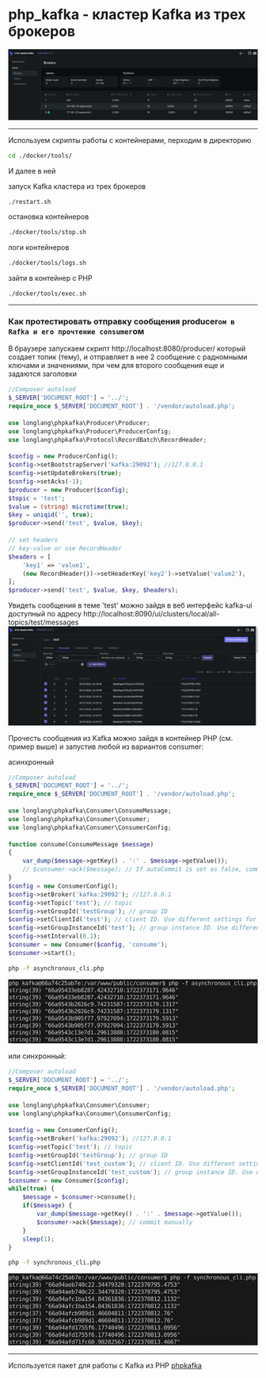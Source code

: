# php_kafka - кластер Kafka из трех брокеров

![Иллюстрация к проекту](https://github.com/Cleverscript/php_kafka/raw/main/kafka_brockers.png)

---

Используем скрипты работы с контейнерами, перходим в директорию
```bash
cd ./docker/tools/
```

И далее в ней

запуск Kafka кластера из трех брокеров
```bash
./restart.sh
```

остановка контейнеров
```bash
./docker/tools/stop.sh
```

логи контейнеров
```bash
./docker/tools/logs.sh
```

зайти в контейнер с PHP
```bash
./docker/tools/exec.sh
```

---

### Как протестировать отправку сообщения producer`ом в Rafka и его прочтение consumer`ом 

В браузере запускаем скрипт http://localhost:8080/producer/ который создает топик (тему), и отправляет в нее 2 сообщение с радномными ключами и значениями, при чем для второго сообщения еще и задаются заголовки
```php
//Composer autoload
$_SERVER['DOCUMENT_ROOT'] = '../';
require_once $_SERVER['DOCUMENT_ROOT'] . '/vendor/autoload.php';

use longlang\phpkafka\Producer\Producer;
use longlang\phpkafka\Producer\ProducerConfig;
use longlang\phpkafka\Protocol\RecordBatch\RecordHeader;

$config = new ProducerConfig();
$config->setBootstrapServer('kafka:29092'); //127.0.0.1
$config->setUpdateBrokers(true);
$config->setAcks(-1);
$producer = new Producer($config);
$topic = 'test';
$value = (string) microtime(true);
$key = uniqid('', true);
$producer->send('test', $value, $key);

// set headers
// key-value or use RecordHeader
$headers = [
    'key1' => 'value1',
    (new RecordHeader())->setHeaderKey('key2')->setValue('value2'),
];
$producer->send('test', $value, $key, $headers);
```

Увидеть сообщения в теме 'test' можно зайдя в веб интерфейс kafka-ui доступный по адресу
http://localhost:8090/ui/clusters/local/all-topics/test/messages
![Иллюстрация к проекту](https://github.com/Cleverscript/php_kafka/raw/main/kafka_ui_messages.png)


Прочесть сообщения из Kafka можно зайдя в контейнер PHP (см. пример выше) и запустив любой из вариантов consumer:

асинхронный 
```php
//Composer autoload
$_SERVER['DOCUMENT_ROOT'] = '../';
require_once $_SERVER['DOCUMENT_ROOT'] . '/vendor/autoload.php';

use longlang\phpkafka\Consumer\ConsumeMessage;
use longlang\phpkafka\Consumer\Consumer;
use longlang\phpkafka\Consumer\ConsumerConfig;

function consume(ConsumeMessage $message)
{
    var_dump($message->getKey() . ':' . $message->getValue());
    // $consumer->ack($message); // If autoCommit is set as false, commit manually.
}
$config = new ConsumerConfig();
$config->setBroker('kafka:29092'); //127.0.0.1
$config->setTopic('test'); // topic
$config->setGroupId('testGroup'); // group ID
$config->setClientId('test'); // client ID. Use different settings for different consumers.
$config->setGroupInstanceId('test'); // group instance ID. Use different settings for different consumers.
$config->setInterval(0.1);
$consumer = new Consumer($config, 'consume');
$consumer->start();
```
```bash
php -f asynchronous_cli.php 
```
![Иллюстрация к проекту](https://github.com/Cleverscript/php_kafka/raw/main/asynchronous_cli.png)

или синхронный:
```php
//Composer autoload
$_SERVER['DOCUMENT_ROOT'] = '../';
require_once $_SERVER['DOCUMENT_ROOT'] . '/vendor/autoload.php';

use longlang\phpkafka\Consumer\Consumer;
use longlang\phpkafka\Consumer\ConsumerConfig;

$config = new ConsumerConfig();
$config->setBroker('kafka:29092'); //127.0.0.1
$config->setTopic('test'); // topic
$config->setGroupId('testGroup'); // group ID
$config->setClientId('test_custom'); // client ID. Use different settings for different consumers.
$config->setGroupInstanceId('test_custom'); // group instance ID. Use different settings for different consumers.
$consumer = new Consumer($config);
while(true) {
    $message = $consumer->consume();
    if($message) {
        var_dump($message->getKey() . ':' . $message->getValue());
        $consumer->ack($message); // commit manually
    }
    sleep(1);
}
```
```bash
php -f synchronous_cli.php
```
![Иллюстрация к проекту](https://github.com/Cleverscript/php_kafka/raw/main/synchronous_cli.png)

---

Используется пакет для работы с Kafka из PHP [phpkafka](https://github.com/swoole/phpkafka)